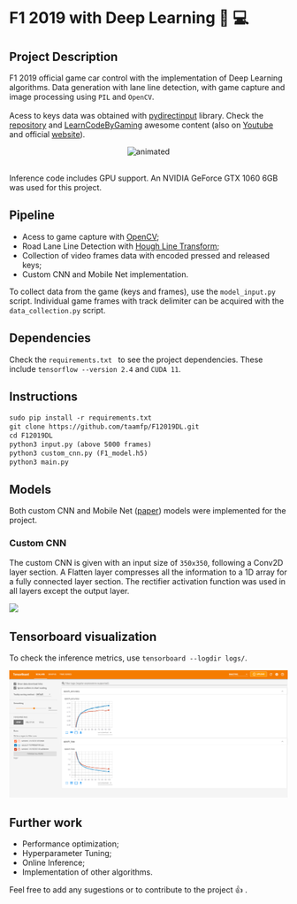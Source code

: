 # F1 2019 with Deep Learning :car: :computer:

## Project Description
F1 2019 official game car control with the implementation of Deep Learning algorithms. Data generation with lane line detection, with game capture and image processing using ```PIL``` and ```OpenCV```. 
<br>
<br> Acess to keys data was obtained with [pydirectinput](https://github.com/learncodebygaming/pydirectinput) library. Check the [repository](https://github.com/learncodebygaming/pydirectinput) and [LearnCodeByGaming](https://github.com/learncodebygaming) awesome content (also on [Youtube](https://www.youtube.com/channel/UCD8vb6Bi7_K_78nItq5YITA) and official [website](https://learncodebygaming.com/)).

<p align="center">
  <img src="Demo/demo.gif" alt="animated" />
</p>

<br> Inference code includes GPU support. An NVIDIA GeForce GTX 1060 6GB was used for this project.

## Pipeline

- Acess to game capture with [OpenCV](https://docs.opencv.org/master/d6/d00/tutorial_py_root.html);
- Road Lane Line Detection with [Hough Line Transform](https://opencv24-python-tutorials.readthedocs.io/en/stable/py_tutorials/py_imgproc/py_houghlines/py_houghlines.html);
- Collection of video frames data with encoded pressed and released keys;
- Custom CNN and Mobile Net implementation.

To collect data from the game (keys and frames), use the  ```model_input.py``` script. Individual game frames with track delimiter can be acquired with the ```data_collection.py``` script.

## Dependencies

Check the ```requirements.txt ``` to see the project dependencies. These include ```tensorflow --version 2.4``` and ```CUDA 11```.


## Instructions

```
sudo pip install -r requirements.txt
git clone https://github.com/taamfp/F12019DL.git
cd F12019DL
python3 input.py (above 5000 frames)
python3 custom_cnn.py (F1_model.h5)
python3 main.py
```

## Models

Both custom CNN and Mobile Net ([paper](https://arxiv.org/abs/1704.04861)) models were implemented for the project.

### Custom CNN

The custom CNN is given with an input size of ```350x350```, following a Conv2D layer section. A Flatten layer compresses all the information to a 1D array for a fully connected 
layer section. The rectifier activation function was used in all layers except the output layer.

<p>
  <img src="Demo/custom.PNG>
</p>
            
<br>The output layer consists of 9 nodes, one for each possible keyboard movement. In this case the softmax activation function was used.

<br>Categorical Cross Entropy function is used in this situation for multi-label task, which can be defined as the following: 

<p>
  <img src="log_plots/tensorboard.PNG" />
</p>



## Tensorboard visualization

To check the inference metrics, use ```tensorboard --logdir logs/```.

<p>
  <img src="log_plots/tensorboard.PNG" />
</p>


## Further work

- Performance optimization;
- Hyperparameter Tuning;
- Online Inference;
- Implementation of other algorithms.

Feel free to add any sugestions or to contribute to the project :thumbsup: .
